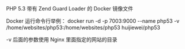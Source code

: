 PHP 5.3 带有 Zend Guard Loader 的 Docker 镜像文件

Docker 运行命令行举例：
docker run -d -p 7003:9000 --name php53 -v /home/websites/php53:/home/websites/php53 huijiewei/php53

-v 后面的参数使用 Nginx 里面指定的网站的目录
